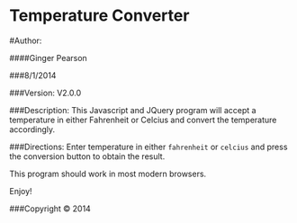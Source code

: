 Temperature Converter
============================

#Author:

####Ginger Pearson

###8/1/2014

###Version:
V2.0.0

###Description:
This Javascript and JQuery program will accept a temperature in either Fahrenheit or Celcius and convert the temperature accordingly.

###Directions:
Enter temperature in either `fahrenheit` or `celcius` and press the conversion button to obtain the result.

This program should work in most modern browsers.

Enjoy!

###Copyright © 2014
